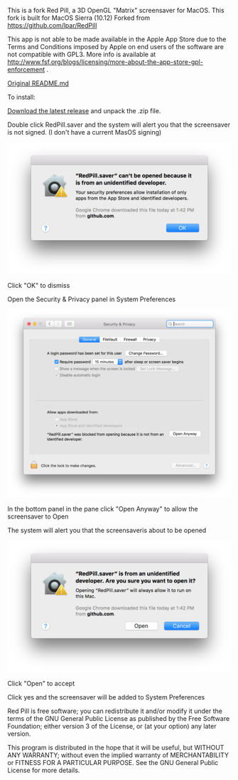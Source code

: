 This is a fork Red Pill, a 3D OpenGL "Matrix" screensaver for MacOS.  This fork is built for MacOS Sierra (10.12)
Forked from https://github.com/lpar/RedPill

This app is not able to be made available in the Apple App Store due to the Terms and Conditions imposed by Apple on end users of the software are not compatible with GPL3.  More info is available at http://www.fsf.org/blogs/licensing/more-about-the-app-store-gpl-enforcement .

[Original README.md](/Original_README.md)

To install: 

[Download the latest release](https://github.com/RoaddogLabs/RedPill/releases/download/v1.0/RedPill.saver.zip) and unpack the .zip file.


Double click RedPill.saver and the system will alert you that the screensaver is not signed. (I don't have a current MasOS signing)

![Image of alert](/docs_images/redpill_install1.png)

Click "OK" to dismiss

Open the Security & Privacy panel in System Preferences

![Image of alert](/docs_images/redpill_install2.png)

In the bottom panel in the pane click "Open Anyway" to allow the screensaver to Open

The system will alert you that the screensaveris about to be opened

![Image of alert](/docs_images/redpill_install3.png)

Click "Open" to accept

Click yes and the screensaver will be added to System Preferences



Red Pill is free software; you can redistribute it and/or modify
it under the terms of the GNU General Public License as published by
the Free Software Foundation; either version 3 of the License, or
(at your option) any later version.

This program is distributed in the hope that it will be useful,
but WITHOUT ANY WARRANTY; without even the implied warranty of
MERCHANTABILITY or FITNESS FOR A PARTICULAR PURPOSE.  See the
GNU General Public License for more details.
